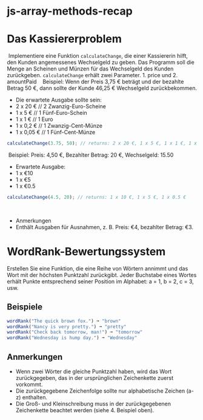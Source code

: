 # js-array-methods-recap

# Das Kassiererproblem

​
Implementiere eine Funktion `calculateChange`, die einer Kassiererin hilft, den Kunden angemessenes Wechselgeld zu geben. Das Programm soll die Menge an Scheinen und Münzen für das Wechselgeld des Kunden zurückgeben. `calculateChange` erhält zwei Parameter. 1. price und 2. amountPaid
​
​
​
Beispiel: Wenn der Preis 3,75 € beträgt und der bezahlte Betrag 50 €, dann sollte der Kunde 46,25 € Wechselgeld zurückbekommen.

-   Die erwartete Ausgabe sollte sein:
-   2 x 20 € // 2 Zwanzig-Euro-Scheine
-   1 x 5 € // 1 Fünf-Euro-Schein
-   1 x 1 € // 1 Euro
-   1 x 0,2 € // 1 Zwanzig-Cent-Münze
-   1 x 0,05 € // 1 Fünf-Cent-Münze
    ​

```js
calculateChange(3.75, 50); // returns: 2 x 20 €, 1 x 5 €, 1 x 1 €, 1 x 0,2 €, 1 x 0,05 €
```

​
Beispiel: Preis: 4,50 €, Bezahlter Betrag: 20 €, Wechselgeld: 15.50

-   Erwartete Ausgabe:
-   1 x €10
-   1 x €5
-   1 x €0.5
    ​

```js
calculateChange(4.5, 20); // returns: 1 x 10 €, 1 x 5 €, 1 x 0.5 €
```

​

-   Anmerkungen
-   Enthält Ausgaben für Ausnahmen, z. B. Preis: €4, bezahlter Betrag: €3.

# WordRank-Bewertungssystem

Erstellen Sie eine Funktion, die eine Reihe von Wörtern annimmt und das Wort mit der höchsten Punktzahl zurückgibt. Jeder Buchstabe eines Wortes erhält Punkte entsprechend seiner Position im Alphabet: a = 1, b = 2, c = 3, usw.

## Beispiele

```js
wordRank("The quick brown fox.") ➞ "brown"
wordRank("Nancy is very pretty.") ➞ "pretty"
wordRank("Check back tomorrow, man!") ➞ "tomorrow"
wordRank("Wednesday is hump day.") ➞ "Wednesday"
```

## Anmerkungen

-   Wenn zwei Wörter die gleiche Punktzahl haben, wird das Wort zurückgegeben, das in der ursprünglichen Zeichenkette zuerst vorkommt.
-   Die zurückgegebene Zeichenfolge sollte nur alphabetische Zeichen (a-z) enthalten.
-   Die Groß- und Kleinschreibung muss in der zurückgegebenen Zeichenkette beachtet werden (siehe 4. Beispiel oben).
